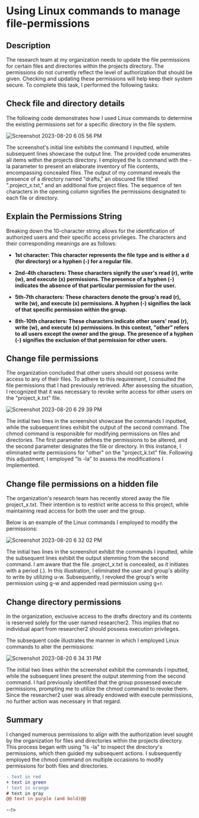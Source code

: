 <h1>Using Linux commands to manage file-permissions</h1>


<h2>Description</h2>
The research team at my organization needs to update the file permissions for certain files and directories within the projects directory. The permissions do not currently reflect the level of authorization that should be given. Checking and updating these permissions will help keep their system secure. To complete this task, I performed the following tasks:
<br />


<h2>Check file and directory details</h2>
The following code demonstrates how I used Linux commands to determine the existing permissions set for a specific directory in the file system.

![Screenshot 2023-08-20 6 05 56 PM](https://github.com/mmedinabet/mmedinabet/assets/142737434/3d7cc316-b4ee-4293-831c-f7211b253572)


The screenshot's initial line exhibits the command I inputted, while subsequent lines showcase the output line. The provided code enumerates all items within the projects directory. I employed the ls command with the -la parameter to present an elaborate inventory of file contents, encompassing concealed files. The output of my command reveals the presence of a directory named "drafts," an obscured file titled ".project_x.txt," and an additional five project files. The sequence of ten characters in the opening column signifies the permissions designated to each file or directory.

<h2> Explain the Permissions String</h2>
Breaking down the 10-character string allows for the identification of authorized users and their specific access privileges. The characters and their corresponding meanings are as follows:

- <b>1st character: This character represents the file type and is either a d (for directory) or a hyphen (-) for a regular file.</b>

- <b>2nd-4th characters: These characters signify the user's read (r), write (w), and execute (x) permissions. The presence of a hyphen (-) indicates the absence of that particular permission for the user.</b>

- <b>5th-7th characters: These characters denote the group's read (r), write (w), and execute (x) permissions. A hyphen (-) signifies the lack of that specific permission within the group.</b>

- <b>8th-10th characters: These characters indicate other users' read (r), write (w), and execute (x) permissions. In this context, "other" refers to all users except the owner and the group. The presence of a hyphen (-) signifies the exclusion of that permission for other users.</b>

<h2>Change file permissions</h2>
The organization concluded that other users should not possess write access to any of their files. To adhere to this requirement, I consulted the file permissions that I had previously retrieved. After assessing the situation, I recognized that it was necessary to revoke write access for other users on the "project_k.txt" file.

![Screenshot 2023-08-20 6 29 39 PM](https://github.com/mmedinabet/Using-Linux-commands-to-manage-file-permissions/assets/142737434/7777479c-43bf-483f-9c23-7e6c9e43034c)


The initial two lines in the screenshot showcase the commands I inputted, while the subsequent lines exhibit the output of the second command. The chmod command is responsible for modifying permissions on files and directories. The first parameter defines the permissions to be altered, and the second parameter designates the file or directory. In this instance, I eliminated write permissions for "other" on the "project_k.txt" file. Following this adjustment, I employed "ls -la" to assess the modifications I implemented.

<h2> Change file permissions on a hidden file </h2>
The organization's research team has recently stored away the file project_x.txt. Their intention is to restrict write access to this project, while maintaining read access for both the user and the group.

Below is an example of the Linux commands I employed to modify the permissions:

![Screenshot 2023-08-20 6 32 02 PM](https://github.com/mmedinabet/Using-Linux-commands-to-manage-file-permissions/assets/142737434/534344cd-d862-4c8e-8fc3-4e87cbe2d6f6)

The initial two lines in the screenshot exhibit the commands I inputted, while the subsequent lines exhibit the output stemming from the second command. I am aware that the file .project_x.txt is concealed, as it initiates with a period (.). In this illustration, I eliminated the user and group's ability to write by utilizing u-w. Subsequently, I revoked the group's write permission using g-w and appended read permission using g+r.

<h2>Change directory permissions</h2>
In the organization, exclusive access to the drafts directory and its contents is reserved solely for the user named researcher2. This implies that no individual apart from researcher2 should possess execution privileges.

The subsequent code illustrates the manner in which I employed Linux commands to alter the permissions:

![Screenshot 2023-08-20 6 34 31 PM](https://github.com/mmedinabet/Using-Linux-commands-to-manage-file-permissions/assets/142737434/f2845195-a069-4541-9d5b-1d22de0f9e3d)


The initial two lines within the screenshot exhibit the commands I inputted, while the subsequent lines present the output stemming from the second command. I had previously identified that the group possessed execute permissions, prompting me to utilize the chmod command to revoke them. Since the researcher2 user was already endowed with execute permissions, no further action was necessary in that regard.

<h2> Summary</h2> 
I changed numerous permissions to align with the authorization level sought by the organization for files and directories within the projects directory. This process began with using "ls -la" to inspect the directory's permissions, which then guided my subsequent actions. I subsequently employed the chmod command on multiple occasions to modify permissions for both files and directories.

</p>



 ```diff
- text in red
+ text in green
! text in orange
# text in gray
@@ text in purple (and bold)@@
```
--!>

